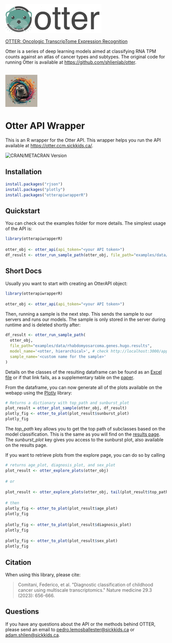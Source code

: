 <img src="docs/images/otter_logo.png" width="300" padding="100">

<!-- --- -->
[OTTER: Oncologic TranscripTome Expression Recognition](https://www.nature.com/articles/s41591-023-02221-x#Sec37)

Otter is a series of deep learning models aimed at classifying RNA TPM counts against an atlas of cancer types and subtypes. The original code for running Otter is available at https://github.com/shlienlab/otter.

<br>

<img src="docs/images/otter-api-wrapper.jpeg" width="100" padding="50">

# Otter API Wrapper 

This is an R wrapper for the Otter API. This wrapper helps you run the API available at https://otter.ccm.sickkids.ca/.


![CRAN/METACRAN Version](https://img.shields.io/cran/v/otterapiwrapperR)

## Installation 

```R
install.packages("rjson")
install.packages("plotly")
install.packages("otterapiwrapperR")
```

## Quickstart
You can check out the examples folder for more details. The simplest usage of the API is:
```R
library(otterapiwrapperR)

otter_obj <- otter_api(api_token="<your API token>")
df_result <- otter_run_sample_path(otter_obj, file_path="examples/data/rhabdomyosarcoma.genes.hugo.results")
```

## Short Docs
Usually you want to start with creating an OtterAPI object:

```R
library(otterapiwrapperR)

otter_obj <- otter_api(api_token="<your API token>")
```

Then, running a sample is the next step. This sends the sample to our servers and runs our models. The sample is only stored in the server during runtime and is deleted shortly after:

```R
df_result <- otter_run_sample_path(
  otter_obj,
  file_path="examples/data/rhabdomyosarcoma.genes.hugo.results",
  model_name='<otter, hierarchical>', # check http://localhost:3000/app/inference for details
  sample_name='<custom name for the sample>'
)
```

Details on the classes of the resulting dataframe can be found as an [Excel file](https://static-content.springer.com/esm/art%3A10.1038%2Fs41591-023-02221-x/MediaObjects/41591_2023_2221_MOESM3_ESM.xlsx) or if that link fails, as a supplementary table on the [paper](https://www.nature.com/articles/s41591-023-02221-x#Sec36).

From the dataframe, you can now generate all of the plots available on the webapp using the [Plotly](https://plotly.com/) library:

```R
# Returns a dictionary with top_path and sunburst_plot
plot_result = otter_plot_sample(otter_obj, df_result)
plotly_fig <- otter_to_plot(plot_result$sunburst_plot)
plotly_fig
```

The *top_path* key allows you to get the top path of subclasses based on the model classification. This is the same as you will find on the [results page](https://otter.ccm.sickkids.ca/app/results). The *sunburst_plot* key gives you access to the sunburst plot, also available on the results page.

If you want to retrieve plots from the explore page, you can do so by calling

```R
# returns age_plot, diagnosis_plot, and sex_plot
plot_result <- otter_explore_plots(otter_obj)

# or 

plot_result <- otter_explore_plots(otter_obj, tail(plot_result$top_path$names, n=1)) # where class_name is the name of any class you are interested in

# then
plotly_fig <- otter_to_plot(plot_result$age_plot)
plotly_fig

plotly_fig <- otter_to_plot(plot_result$diagnosis_plot)
plotly_fig

plotly_fig <- otter_to_plot(plot_result$sex_plot)
plotly_fig
```

## Citation
When using this library, please cite:

> Comitani, Federico, et al. "Diagnostic classification of childhood cancer using multiscale transcriptomics." Nature medicine 29.3 (2023): 656-666.

## Questions
If you have any questions about the API or the methods behind OTTER, please send an email to pedro.lemosballester@sickkids.ca or adam.shlien@sickkids.ca.
